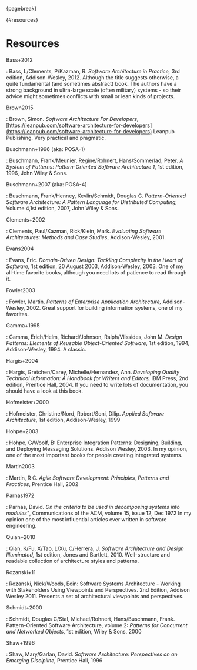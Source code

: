 {pagebreak}

{#resources}
# Resources

Bass+2012

: Bass, L/Clements, P/Kazman, R.
_Software Architecture in Practice,_
3rd edition, Addison-Wesley, 2012. Although the title suggests otherwise, a quite
fundamental (and sometimes abstract) book.
The authors have a strong background in ultra-large scale (often military)
systems - so their advice might sometimes conflicts with small or lean kinds of projects.


Brown2015

: Brown, Simon.
_Software Architecture For Developers_,
[https://leanpub.com/software-architecture-for-developers](https://leanpub.com/software-architecture-for-developers)
Leanpub Publishing. Very practical and pragmatic.

Buschmann+1996 (aka: POSA-1)

: Buschmann, Frank/Meunier, Regine/Rohnert, Hans/Sommerlad, Peter.
_A System of Patterns: Pattern-Oriented Software Architecture 1_,
1st edition, 1996, John Wiley & Sons.

Buschmann+2007 (aka: POSA-4)

: Buschmann, Frank/Henney, Kevlin/Schmidt, Douglas C.
_Pattern-Oriented Software Architecture: A Pattern Language for Distributed Computing,_
Volume 4,1st edition, 2007, John Wiley & Sons.

Clements+2002

: Clements, Paul/Kazman, Rick/Klein, Mark.
_Evaluating Software Architectures: Methods and Case Studies_,
Addison-Wesley, 2001.


Evans2004

: Evans, Eric.
_Domain-Driven Design: Tackling Complexity in the Heart of Software,_
1st edition, 20 August 2003, Addison-Wesley, 2003. One of my all-time favorite books,
although you need lots of patience to read through it.

Fowler2003

: Fowler, Martin.
_Patterns of Enterprise Application Architecture,_
Addison-Wesley, 2002. Great support for building information systems, one of
my favorites.

Gamma+1995

: Gamma, Erich/Helm, Richard/Johnson, Ralph/Vlissides, John M.
_Design Patterns: Elements of Reusable Object-Oriented Software,_
1st edition, 1994, Addison-Wesley, 1994. A classic.


Hargis+2004

: Hargis, Gretchen/Carey, Michelle/Hernandez, Ann.
_Developing Quality Technical Information: A Handbook for Writers and Editors,_
IBM Press, 2nd edition, Prentice Hall, 2004. If you need to write lots of documentation,
you should have a look at this book.

Hofmeister+2000

: Hofmeister, Christine/Nord, Robert/Soni, Dilip.
_Applied Software Architecture,_
1st edition, Addison-Wesley, 1999

Hohpe+2003

: Hohpe, G/Woolf, B: Enterprise Integration Patterns: Designing, Building, and Deploying
Messaging Solutions. Addison Wesley, 2003. In my opinion, one of the most important books
for people creating integrated systems.


Martin2003

: Martin, R C.
_Agile Software Development: Principles, Patterns and Practices_,
Prentice Hall, 2002


Parnas1972

: Parnas, David.
_On the criteria to be used in decomposing systems into modules"_,
Communications of the ACM, volume 15, issue 12, Dec 1972
In my opinion one of the most influential articles ever written in software engineering.


Quian+2010

: Qian, K/Fu, X/Tao, L/Xu, C/Herrera, J.
_Software Architecture and Design Illuminated,_
1st edition, Jones and Bartlett, 2010. Well-structure and readable collection
of architecture styles and patterns.

Rozanski+11

: Rozanski, Nick/Woods, Eoin: Software Systems Architecture - Working with
Stakeholders Using Viewpoints and Perspectives. 2nd Edition, Addison Wesley 2011.
Presents a set of architectural viewpoints and perspectives.

Schmidt+2000

: Schmidt, Douglas C/Stal, Michael/Rohnert, Hans/Buschmann, Frank.
Pattern-Oriented Software Architecture, volume 2:
_Patterns for Concurrent and Networked Objects,_
1st edition, Wiley & Sons, 2000

Shaw+1996

: Shaw, Mary/Garlan, David.
_Software Architecture: Perspectives on an
Emerging Discipline_,
Prentice Hall, 1996
